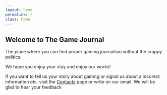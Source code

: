 ```yaml
---
layout: home
permalink: /
class: home
---
```


## Welcome to The Game Journal

The place where you can find proper gaming journalism without the crappy politics.

We hope you enjoy your stay and enjoy our works!

If you want to tell us your story about gaimng or signal us about a incorect information etc. visit the [Contacts]({{site.baseurl}}/contact) page or write on our email. We will be glad to hear your feedback 


  